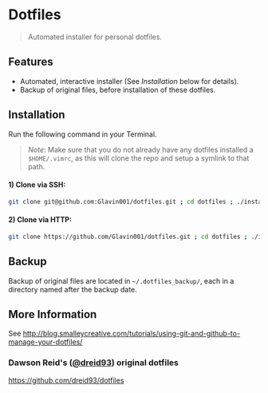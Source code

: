 Dotfiles
========

> Automated installer for personal dotfiles.

## Features
- Automated, interactive installer (See *Installation* below for details).
- Backup of original files, before installation of these dotfiles.

## Installation
Run the following command in your Terminal.

> *Note*: Make sure that you do not already have any dotfiles installed a `$HOME/.vimrc`, as this will clone the repo and setup a symlink to that path.

#### 1) Clone via SSH:
```bash
git clone git@github.com:Glavin001/dotfiles.git ; cd dotfiles ; ./install.sh
```
#### 2) Clone via HTTP:
```bash
git clone https://github.com/Glavin001/dotfiles.git ; cd dotfiles ; ./install.sh
```

## Backup
Backup of original files are located in `~/.dotfiles_backup/`, each in a directory named after the backup date. 

## More Information
See http://blog.smalleycreative.com/tutorials/using-git-and-github-to-manage-your-dotfiles/
### Dawson Reid's ([@dreid93](https://github.com/dreid93)) original dotfiles
https://github.com/dreid93/dotfiles
